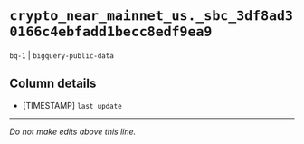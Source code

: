 # `crypto_near_mainnet_us._sbc_3df8ad30166c4ebfadd1becc8edf9ea9`
`bq-1` | `bigquery-public-data`

## Column details
* [TIMESTAMP] `last_update`

-------------------------------------------------------------------------------
*Do not make edits above this line.*
